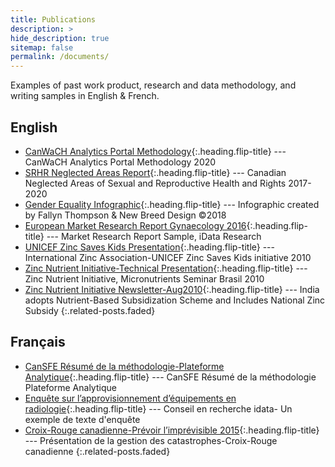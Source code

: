 ```yaml
---
title: Publications
description: >
hide_description: true
sitemap: false
permalink: /documents/
---
```


Examples of past work product, research and data methodology, and writing samples in English & French.


## English
* [CanWaCH Analytics Portal Methodology]{:.heading.flip-title} --- CanWaCH Analytics Portal Methodology 2020
* [SRHR Neglected Areas Report]{:.heading.flip-title} --- Canadian Neglected Areas of Sexual and Reproductive Health and Rights 2017-2020
* [Gender Equality Infographic]{:.heading.flip-title} --- Infographic created by Fallyn Thompson & New Breed Design ©2018
* [European Market Research Report Gynaecology 2016]{:.heading.flip-title} --- Market Research Report Sample, iData Research
* [UNICEF Zinc Saves Kids Presentation]{:.heading.flip-title} --- International Zinc Association-UNICEF Zinc Saves Kids initiative 2010
* [Zinc Nutrient Initiative-Technical Presentation]{:.heading.flip-title} --- Zinc Nutrient Initiative, Micronutrients Seminar Brasil 2010
* [Zinc Nutrient Initiative Newsletter-Aug2010]{:.heading.flip-title} --- India adopts Nutrient-Based Subsidization Scheme and Includes National Zinc Subsidy
{:.related-posts.faded}

## Français
* [CanSFE Résumé de la méthodologie-Plateforme Analytique]{:.heading.flip-title} --- CanSFE Résumé de la méthodologie Plateforme Analytique
* [Enquête sur l’approvisionnement d’équipements en radiologie]{:.heading.flip-title} --- Conseil en recherche idata-
Un exemple de texte d'enquête
* [Croix-Rouge canadienne-Prévoir l’imprévisible 2015]{:.heading.flip-title} --- Présentation de la gestion des catastrophes-Croix-Rouge canadienne
{:.related-posts.faded}

[CanWaCH Analytics Portal Methodology]: CanWaCH-Analytics_Portal_Methodology-Nov-12-2020.pdf
[SRHR Neglected Areas Report]: CanWaCH-SRHR_Neglected_Areas_Full_Summary_Report_(Final).docx
[Gender Equality Infographic]: CanWaCH-Gender-Equality-Infographic-2018.jpg
[CanSFE Résumé de la méthodologie-Plateforme Analytique]: CanSFE-Résumé_de_la_méthodologie-Plateforme_Analytique-Nov-12-2020.pdf
[Enquête sur l’approvisionnement d’équipements en radiologie]: Enquête-sur-l’approvisionnement-d’équipements-en-radiologie-2017.pdf
[European Market Research Report Gynaecology 2016]: European_Market_Research_Report_Gynaecology2016.docx
[Croix-Rouge canadienne-Prévoir l’imprévisible 2015]: Croix-Rouge-canadienne_Prévoir_l’imprévisible_2015.ppt
[UNICEF Zinc Saves Kids Presentation]: UNICEF-Zinc_Saves_Kids-Presentation2010.pdf
[Zinc Nutrient Initiative-Technical Presentation]: Zinc_Nutrient_Initiative-Technical_Presentation2010.pdf
[Zinc Nutrient Initiative Newsletter-Aug2010]: Zinc_Nutrient_Initiative_Newsletter_Aug2010.pdf
